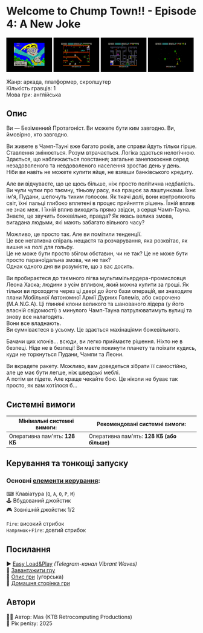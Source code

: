 # Welcome to Chump Town!! - Episode 4: A New Joke

<img src="screenshots/scrn_chumptown_01.png" width="24%"> 
<img src="screenshots/scrn_chumptown_02.png" width="24%"> 
<img src="screenshots/scrn_chumptown_03.png" width="24%"> 
<img src="screenshots/scrn_chumptown_04.png" width="24%">

Жанр: аркада, платформер, скролшутер  
Кількість гравців: 1  
Мова гри: англійська  

## Опис

Ви — Безіменний Протагоніст. Ви можете бути ким завгодно.
Ви, ймовірно, хто завгодно.

Ви живете в Чамп-Тауні вже багато років, але справи йдуть тільки гірше. Ставлення змінюється. Розум втрачається. Логіка здається нелогічною. Здається, що наближається повстання; загальне занепокоєння серед незадоволеного та невдоволеного населення зростає день у день.  
Ніби ви навіть не можете купити яйце, не взявши банківського кредиту.

Але ви відчуваєте, що це щось більше, ніж просто політична недбалість. Ви чули чутки про таємну, тіньову расу, яка працює за лаштунками. Їхнє ім'я, Пудани, шепочуть тихим голосом. Як ткачі долі, вони контролюють світ, їхні пальці глибоко вплетені в процес прийняття рішень. Їхній вплив не знає меж. І їхній вплив виходить прямо звідси, з серця Чамп-Тауна.  
Знаєте, це звучить божевільно, правда? Як якась велика змова, вигадана людьми, які мають забагато вільного часу?

Можливо, це просто так. Але ви помітили тенденції.  
Це все негативна спіраль нещастя та розчарування, яка розквітає, як вишня на полі для гольфу.  
Це не може бути просто збігом обставин, чи не так? Це не може бути просто параноїдальна змова, чи не так?  
Однак одного дня ви розумієте, що з вас досить.

Ви пробираєтеся до таємного лігва мультимільярдера-промисловця Леона Хаска; людини з усім впливом, який можна купити за гроші. Як тільки ви проходите через ці двері до його бази операцій, ви знаходите плани Мобільної Автономної Армії Дурних Големів, або скорочено (M.A.N.G.A). Ці глиняні клони великого та шанованого лідера (у його власній свідомості) з минулого Чамп-Тауна патрулюватимуть вулиці та знову все налагодять.  
Вони все владнають.  
Ви сумніваєтеся в усьому. Це здається махінаціями божевільного.

Бачачи цих клонів... всюди, ви легко приймаєте рішення. Ніхто не в безпеці. Ніде не в безпеці! Ви маєте покинути планету та поїхати кудись, куди не торкнуться Пудани, Чампи та Леони.

Ви вкрадете ракету. Можливо, вам доведеться зібрати її самостійно, але це має бути легше, ніж шведські меблі.  
А потім ви підете. Але краще чекайте бою. Це ніколи не буває так просто, як вам хотілося б...

## Системні вимоги

|Мінімальні системні вимоги:|Рекомендовані системні вимоги:|
|---------------------------|------------------------------|
|Оперативна пам'ять: **128 КБ**|Оперативна пам'ять: **128 КБ (або більше)**|  

## Керування та тонкощі запуску
### Основні [елементи керування](../controllers.md):
⌨ Клавіатура (`Q`, `A`, `O`, `P`, `M`)  
🕹 Вбудований джойстик  
🎮 Зовнішній джойстик 1/2

`Fire`: високий стрибок  
`Напрямок`+`Fire`: довгий стрибок

## Посилання

▶ [Easy Load&Play](https://t.me/EP128k_Load_n_Play/903) *(Telegram-канал Vibrant Waves)*  
💾 [Завантажити гру](http://www.ep128.hu/Ep_Games/Prg/Chump_Town.rar)  
📃 [Опис гри]() (угорська)  
🏡 [Домашня сторінка гри](https://ktbproductions.itch.io/enterprise-games)

## Автори
👨‍💻 Автор: Mas (KTB Retrocomputing Productions)  
📅 Рік релізу: 2025  